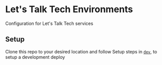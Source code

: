 # Let's Talk Tech Environments
Configuration for Let's Talk Tech services


## Setup
Clone this repo to your desired location and follow Setup steps in [`dev`](./dev/README.md), to setup a development deploy
